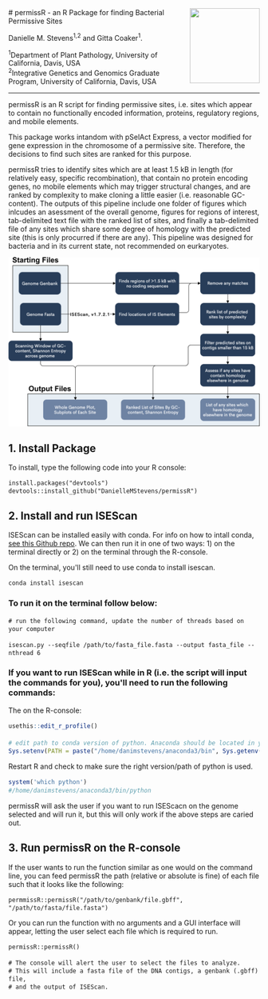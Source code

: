 <img align="right" width="140" height="150" src="https://github.com/DanielleMStevens/permissR/blob/main/github_images/permissR_logo.png">
# permissR - an R Package for finding Bacterial Permissive Sites

Danielle M. Stevens<sup>1,2</sup> and Gitta Coaker<sup>1</sup>.

<sup>1</sup>Department of Plant Pathology, University of California, Davis, USA <br />
<sup>2</sup>Integrative Genetics and Genomics Graduate Program, University of California, Davis, USA <br />

---
permissR is an R script for finding permissive sites, i.e. sites which appear to contain no functionally encoded information, proteins, regulatory regions, and mobile elements.

This package works intandom with pSelAct Express, a vector modified for gene expression in the chromosome of a permissive site. Therefore, the decisions to find such sites are ranked for this purpose.

permissR tries to identify sites which are at least 1.5 kB in length (for relatively easy, specific recombination), that contain no protein encoding genes, no mobile elements which may trigger structural changes, and are ranked by complexity to make cloning a little easier (i.e. reasonable GC-content). The outputs of this pipeline include one folder of figures which inlcudes an asessment of the overall genome, figures for regions of interest, tab-delimited text file with the ranked list of sites, and finally a tab-delimited file of any sites which share some degree of homology with the predicted site (this is only procurred if there are any). This pipeline was designed for bacteria and in its current state, not recommended on eurkaryotes.

![](/github_images/permissR_figure.png)



## 1. Install Package

To install, type the following code into your R console:


```
install.packages("devtools")
devtools::install_github("DanielleMStevens/permissR")
```

## 2. Install and run ISEScan

ISEScan can be installed easily with conda. For info on how to intall conda, [see this Github repo](https://github.com/DanielleMStevens/ROS_production_review/blob/master/process_files.md). We can then run it in one of two ways: 1) on the terminal directly or 2) on the terminal through the R-console. 

On the terminal, you'll still need to use conda to install isescan. 
```shell
conda install isescan
```


### To run it on the terminal follow below:
```
# run the following command, update the number of threads based on your computer

isescan.py --seqfile /path/to/fasta_file.fasta --output fasta_file --nthread 6
```

### If you want to run ISEScan while in R (i.e. the script will input the commands for you), you'll need to run the following commands:

The on the R-console:
```R
usethis::edit_r_profile()

# edit path to conda version of python. Anaconda should be located in your home or user directory.
Sys.setenv(PATH = paste("/home/danimstevens/anaconda3/bin", Sys.getenv("PATH"), sep=":")) 
```

Restart R and check to make sure the right version/path of python is used. 

```R
system('which python')
#/home/danimstevens/anaconda3/bin/python
```

permissR will ask the user if you want to run ISEScacn on the genome selected and will run it, but this will only work if the above steps are caried out.

## 3. Run permissR on the R-console

If the user wants to run the function similar as one would on the command line, you can feed permissR the path (relative or absolute is fine) of each file such that it looks like the following:

```
permmissR::permissR("/path/to/genbank/file.gbff", "/path/to/fasta/file.fasta")
```

Or you can run the function with no arguments and a GUI interface will appear, letting the user select each file which is required to run.
```
permissR::permissR()

# The console will alert the user to select the files to analyze. 
# This will include a fasta file of the DNA contigs, a genbank (.gbff) file, 
# and the output of ISEScan.
```
